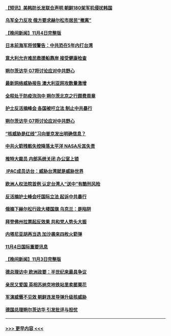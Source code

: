 #### [【短讯】美韩防长发联合声明 朝鲜180架军机侵扰韩国](../pages/prog202/a103567821.md?t=11051150) 
#### [乌军全力反攻 俄方要求赫尔松市居民“撤离”](../pages/prog202/a103567886.md?t=11051150) 
#### [【晚间新闻】11月4日完整版](../pages/prog202/a103567799.md?t=11051150) 
#### [日本前海军将领警告：中共恐在5年内打台湾](../pages/prog202/a103567840.md?t=11051150) 
#### [意大利允许难民救援船靠岸 接受健康检查](../pages/prog202/a103567871.md?t=11051150) 
#### [朔尔茨访华  G7将讨论应对中共野心](../pages/prog202/a103567674.md?t=11051150) 
#### [最新网络威胁报告 澳大利亚网攻数量激增](../pages/prog202/a103567616.md?t=11051150) 
#### [全程处于防疫泡泡中 朔尔茨北京之行颇费周章](../pages/prog202/a103567594.md?t=11051150) 
#### [护士反活摘峰会 各国被吁立法 制止中共暴行](../pages/prog202/a103567460.md?t=11051150) 
#### [朔尔茨访华  G7将讨论应对中共野心](../pages/prog202/a103567461.md?t=11051150) 
#### [“核威胁是红线”习向普京发出明确信息？](../pages/prog202/a103567350.md?t=11051150) 
#### [中共火箭残骸失控降落太平洋 NASA斥其失责](../pages/prog202/a103567390.md?t=11051150) 
#### [推特大裁员 内部系统关闭 办公室上锁](../pages/prog202/a103567391.md?t=11051150) 
#### [ IPAC成员访台：威胁台湾就是威胁世界](../pages/prog202/a103567380.md?t=11051150) 
#### [欧洲人权法院首例 认定台湾人“送中”有酷刑风险](../pages/prog202/a103567334.md?t=11051150) 
#### [反活摘护士峰会吁国际立法 起诉中共暴行](../pages/prog202/a103567324.md?t=11051150) 
#### [俄摘下赫尔松行政大楼国旗 乌克兰：是陷阱](../pages/prog202/a103567249.md?t=11051150) 
#### [拜登佛州拉票起反效果 共和党人势头大振](../pages/prog202/a103567262.md?t=11051150) 
#### [内塔尼亚胡再当选 加沙袭来四枚火箭弹](../pages/prog202/a103567256.md?t=11051150) 
#### [11月4日国际重要讯息](../pages/prog202/a103567223.md?t=11051150) 
#### [【晚间新闻】11月3日完整版](../pages/prog202/a103566991.md?t=11051150) 
#### [德总理访中 欧洲政要：半世纪来最具争议](../pages/prog202/a103567003.md?t=11051150) 
#### [亲民又爱国 英相苏纳克地铁站里卖罂粟花](../pages/prog202/a103566875.md?t=11051150) 
#### [军演威慑不见效 朝鲜连发导弹升级核威胁](../pages/prog202/a103566880.md?t=11051150) 
#### [德国总理朔尔茨访华 引发批评与担忧](../pages/prog202/a103566837.md?t=11051150) 

----
#### [ >>> 更早内容 <<< ](../indexes/prog202-earlier.md)
